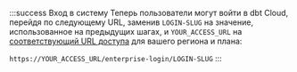 :::success Вход в систему
Теперь пользователи могут войти в dbt Cloud, перейдя по следующему URL, заменив `LOGIN-SLUG` на значение, использованное на предыдущих шагах, и `YOUR_ACCESS_URL` на [соответствующий URL доступа](/docs/cloud/about-cloud/access-regions-ip-addresses) для вашего региона и плана:

`https://YOUR_ACCESS_URL/enterprise-login/LOGIN-SLUG`
:::